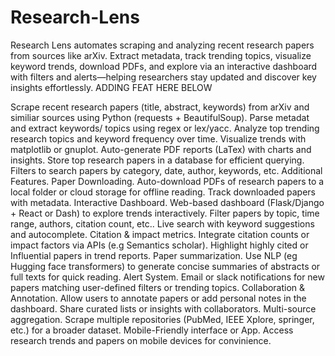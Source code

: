 # Research-Lens
Research Lens automates scraping and analyzing recent research papers from sources like arXiv. Extract metadata, track trending topics, visualize keyword trends, download PDFs, and explore via an interactive dashboard with filters and alerts—helping researchers stay updated and discover key insights effortlessly.
ADDING FEAT HERE BELOW

Scrape recent research papers (title, abstract, keywords) from arXiv and similiar sources using Python (requests + BeautifulSoup).
Parse metadat and extract keywords/ topics using regex or lex/yacc.
Analyze top trending research topics and keyword frequency over time.
Visualize trends with matplotlib or gnuplot.
Auto-generate PDF reports (LaTex) with charts and insights.
Store top research papers in a database for efficient querying.
Filters to search papers by category, date, author, keywords, etc.
Additional Features.
Paper Downloading.
Auto-download PDFs of research papers to a local folder or cloud storage for offline reading.
Track downloaded papers with metadata.
Interactive Dashboard.
Web-based dashboard (Flask/Django + React or Dash) to explore trends interactively.
Filter papers by topic, time range, authors, citation count, etc..
Live search with keyword suggestions and autocomplete.
Citation & impact metrics.
Integrate citation counts or impact factors via APIs (e.g Semantics scholar).
Highlight highly cited or Influential papers in trend reports.
Paper summarization.
Use NLP (eg Hugging face transformers) to generate concise summaries of abstracts or full texts for quick reading.
Alert System. 
Email or slack notifications for new papers matching user-defined filters or trending topics.
Collaboration & Annotation.
Allow users to annotate papers or add personal notes in the dashboard.
Share curated lists or insights with collaborators.
Multi-source aggregation.
Scrape multiple repositories (PubMed, IEEE Xplore, springer, etc.) for a broader dataset.
Mobile-Friendly interface or App.
Access research trends and papers on mobile devices for convinience.
